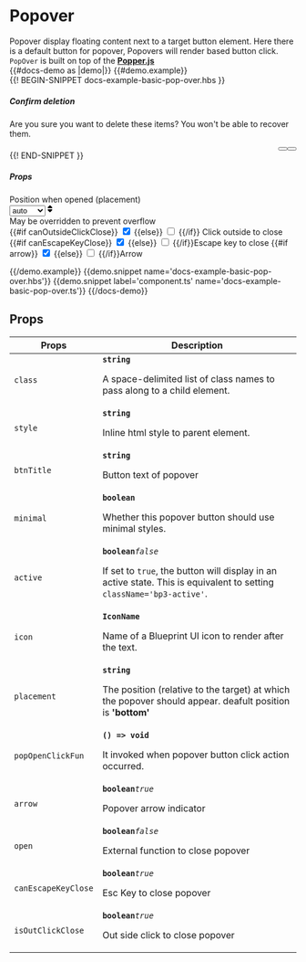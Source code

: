 # Popover
<div class='bp3-running-text bp3-text-large'>
  Popover display floating content next to a target button element. Here there is a default button for popover, Popovers
  will render based button click.
  <code>PopOver</code> is built on top of the <a href="https://popper.js.org"><strong>Popper.js</strong></a>
</div>
{{#docs-demo as |demo|}}
{{#demo.example}}
<div class="demo-container">
  <div class="docs-example-frame docs-example-frame-row" data-example-id="PopoverExample">
    <div id='pop-over-doc-scroll' class="docs-example">
      <div class="docs-popover-example-scroll">
        {{! BEGIN-SNIPPET docs-example-basic-pop-over.hbs }}
        <PopOver @btnTitle='Open popover' @open={{open}} 
         @intent="primary" @icon='code'
         @isOutClickClose={{canOutsideClickClose}} @placement={{placement}} 
         @arrow={{arrow}} @canEscapeKeyClose={{canEscapeKeyClose}}>
          <div>
            <h5 class="bp3-heading">Confirm deletion</h5>
            <p>Are you sure you want to delete these items? You won't be able to recover them.</p>
            <div style="display: flex; justify-content: flex-end; margin-top: 15px;">
              <Button @text="Cancel" onClick={{action 'onClose'}} @style="margin-right: 10px;"></Button>
              <Button @text="Delete" onClick={{action 'onClose'}} @intent="danger"></Button>
            </div>
           </div>
        </PopOver>
        {{! END-SNIPPET }}
      </div>
    </div>
    <div class="docs-example-options">
      <h5 class="bp3-heading">Props</h5>
      <div class="bp3-form-group"><label class="bp3-label" for="position">Position when opened (placement) <span
            class="bp3-text-muted"></span></label>
        <div class="bp3-form-content">
          <div class="bp3-html-select"><select onchange={{action 'selectPositon'}}>
              <option value="auto">auto</option>
              <option value="left">left</option>
              <option value="right">right</option>
              <option value="top">top</option>
              <option value="bottom">bottom</option>
            </select><span icon="double-caret-vertical" class="bp3-icon bp3-icon-double-caret-vertical"><svg data-icon="double-caret-vertical" width="16" height="16" viewBox="0 0 16 16"><desc>double-caret-vertical</desc><path d="M5 7h6a1.003 1.003 0 0 0 .71-1.71l-3-3C8.53 2.11 8.28 2 8 2s-.53.11-.71.29l-3 3A1.003 1.003 0 0 0 5 7zm6 2H5a1.003 1.003 0 0 0-.71 1.71l3 3c.18.18.43.29.71.29s.53-.11.71-.29l3-3A1.003 1.003 0 0 0 11 9z" fill-rule="evenodd"></path></svg></span></div>
          <div class="bp3-form-helper-text">May be overridden to prevent overflow</div>
          <label class="bp3-control bp3-switch" {{action 'oncanOutsideClickClose'}}>
            {{#if canOutsideClickClose}}
            <input type="checkbox" checked>
            <span class="bp3-control-indicator"></span>
            {{else}}
            <input type="checkbox">
            <span class="bp3-control-indicator"></span>
            {{/if}}
            Click outside to close</label>
          <label class="bp3-control bp3-switch" {{action 'oncanEscapeKeyClose'}}>
            {{#if canEscapeKeyClose}}
            <input type="checkbox" checked>
            <span class="bp3-control-indicator"></span>
            {{else}}
            <input type="checkbox">
            <span class="bp3-control-indicator"></span>
            {{/if}}Escape key to close</label>
          <label class="bp3-control bp3-switch" {{action 'onArrow'}}>
            {{#if arrow}}
            <input type="checkbox" checked>
            <span class="bp3-control-indicator"></span>
            {{else}}
            <input type="checkbox">
            <span class="bp3-control-indicator"></span>
            {{/if}}Arrow</label>
        </div>
      </div>
    </div>
  </div>
</div>


{{/demo.example}}
{{demo.snippet name='docs-example-basic-pop-over.hbs'}}
{{demo.snippet label='component.ts' name='docs-example-basic-pop-over.ts'}}
{{/docs-demo}}

## Props


<div class="docs-modifiers-table bp3-running-text">
  <table class="bp3-html-table">
    <thead>
      <tr>
        <th>Props</th>
        <th>Description</th>
      </tr>
    </thead>
    <tbody>
      <tr>
        <td class="docs-prop-name"><code>class</code></td>
        <td class="docs-prop-details"><code
            class="docs-prop-type"><strong>string</strong><em class="docs-prop-default bp3-text-muted"></em></code>
          <div class="docs-prop-description">
            <div class="docs-section">
              <div class="bp3-running-text">
                <p>A space-delimited list of class names to pass along to a child element.</p>
              </div>
            </div>
          </div>
        </td>
      </tr>
      <tr>
        <td class="docs-prop-name"><code>style</code></td>
        <td class="docs-prop-details"><code
            class="docs-prop-type"><strong>string</strong><em class="docs-prop-default bp3-text-muted"></em></code>
          <div class="docs-prop-description">
            <div class="docs-section">
              <div class="bp3-running-text">
                <p>Inline html style to parent element.</p>
              </div>
            </div>
          </div>
        </td>
      </tr>
      <tr>
        <td class="docs-prop-name"><code>btnTitle</code></td>
        <td class="docs-prop-details"><code
            class="docs-prop-type"><strong>string</strong><em class="docs-prop-default bp3-text-muted"></em></code>
          <div class="docs-prop-description">
            <div class="docs-section">
              <div class="bp3-running-text">
                <p>Button text of popover</p>
              </div>
            </div>
          </div>
        </td>
      </tr>
      <tr>
        <td class="docs-prop-name"><code>minimal</code></td>
        <td class="docs-prop-details"><code
            class="docs-prop-type"><strong>boolean</strong><em class="docs-prop-default bp3-text-muted"></em></code>
          <div class="docs-prop-description">
            <div class="docs-section">
              <div class="bp3-running-text">
                <p>Whether this popover button should use minimal styles.</p>
              </div>
            </div>
          </div>
          <div class="docs-prop-tags"></div>
        </td>
      </tr>
      <tr>
        <td class="docs-prop-name"><code>active</code></td>
        <td class="docs-prop-details"><code
            class="docs-prop-type"><strong>boolean</strong><em class="docs-prop-default bp3-text-muted">false</em></code>
          <div class="docs-prop-description">
            <div class="docs-section">
              <div class="bp3-running-text">
                <p>If set to <code>true</code>, the button will display in an active state.
                  This is equivalent to setting <code>className='bp3-active'</code>.</p>
              </div>
            </div>
          </div>
          <div class="docs-prop-tags"></div>
        </td>
      </tr>
      <tr>
        <td class="docs-prop-name"><code>icon</code></td>
        <td class="docs-prop-details"><code
            class="docs-prop-type"><strong>IconName </strong><em class="docs-prop-default bp3-text-muted"></em></code>
          <div class="docs-prop-description">
            <div class="docs-section">
              <div class="bp3-running-text">
                <p>Name of a Blueprint UI icon to render after the text.</p>
              </div>
            </div>
          </div>
        </td>
      </tr>
      <tr>
        <td class="docs-prop-name"><code>placement</code></td>
        <td class="docs-prop-details"><code
            class="docs-prop-type"><strong>string</strong><em class="docs-prop-default bp3-text-muted"></em></code>
          <div class="docs-prop-description">
            <div class="docs-section">
              <div class="bp3-running-text">
                <p>The position (relative to the target) at which the popover should appear. deafult position is
                  <strong>'bottom'</strong></p>
              </div>
            </div>
          </div>
        </td>
      </tr>
      <tr>
        <td class="docs-prop-name"><code>popOpenClickFun</code></td>
        <td class="docs-prop-details"><code
            class="docs-prop-type"><strong>() =&gt; void</strong><em class="docs-prop-default bp3-text-muted"></em></code>
          <div class="docs-prop-description">
            <div class="docs-section">
              <div class="bp3-running-text">
                <p>It invoked when popover button click action occurred.</p>
              </div>
            </div>
          </div>
        </td>
      </tr>
      <tr>
        <td class="docs-prop-name"><code>arrow</code></td>
        <td class="docs-prop-details"><code
            class="docs-prop-type"><strong>boolean</strong><em class="docs-prop-default bp3-text-muted">true</em></code>
          <div class="docs-prop-description">
            <div class="docs-section">
              <div class="bp3-running-text">
                <p>Popover arrow indicator</p>
              </div>
            </div>
          </div>
        </td>
      </tr>
      <tr>
        <td class="docs-prop-name"><code>open</code></td>
        <td class="docs-prop-details"><code
            class="docs-prop-type"><strong>boolean</strong><em class="docs-prop-default bp3-text-muted">false</em></code>
          <div class="docs-prop-description">
            <div class="docs-section">
              <div class="bp3-running-text">
                <p>External function to close popover</p>
              </div>
            </div>
          </div>
        </td>
      </tr>
       <tr>
        <td class="docs-prop-name"><code>canEscapeKeyClose</code></td>
        <td class="docs-prop-details"><code
            class="docs-prop-type"><strong>boolean</strong><em class="docs-prop-default bp3-text-muted">true</em></code>
          <div class="docs-prop-description">
            <div class="docs-section">
              <div class="bp3-running-text">
                <p>Esc Key to close popover</p>
              </div>
            </div>
          </div>
        </td>
      </tr>
       <tr>
        <td class="docs-prop-name"><code>isOutClickClose</code></td>
        <td class="docs-prop-details"><code
            class="docs-prop-type"><strong>boolean</strong><em class="docs-prop-default bp3-text-muted">true</em></code>
          <div class="docs-prop-description">
            <div class="docs-section">
              <div class="bp3-running-text">
                <p>Out side click to close popover</p>
              </div>
            </div>
          </div>
        </td>
      </tr>
    </tbody>
  </table>

</div>